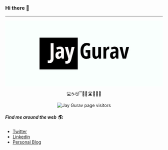 ### Hi there 👋

---
<p align="center"><img src="./jayGurav.jpg" alt="Jay Gurav" align="middle"/></p>
<p align="center">💻☕😴🏃‍♂️🛣🤝✨🚀</p>
<p align="center"><img src="https://visitor-badge.laobi.icu/badge?page_id=JayMGurav.JayMGurav" alt="Jay Gurav page visitors" /></p>



##### Find me around the web 🌎:

- <a href="https://twitter.com/JayMGurav" rel="noopener noreferrer">Twitter<a/>
- <a href="https://www.linkedin.com/in/jaymgurav/" rel="noopener noreferrer">Linkedin<a/>
- <a href="https://jaygurav.vercel.app" rel="noopener noreferrer">Personal Blog<a/>
